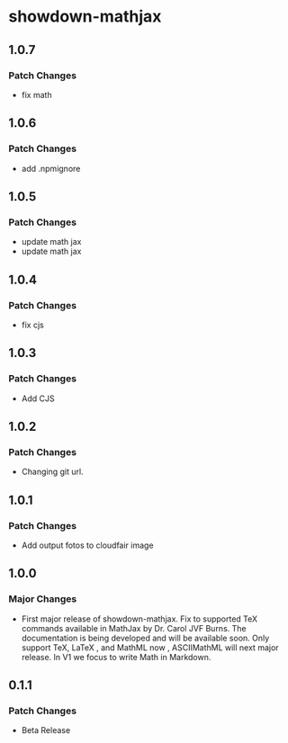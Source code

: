# showdown-mathjax

## 1.0.7

### Patch Changes

- fix math

## 1.0.6

### Patch Changes

- add .npmignore

## 1.0.5

### Patch Changes

- update math jax
- update math jax

## 1.0.4

### Patch Changes

- fix cjs

## 1.0.3

### Patch Changes

- Add CJS

## 1.0.2

### Patch Changes

- Changing git url.

## 1.0.1

### Patch Changes

- Add output fotos to cloudfair image

## 1.0.0

### Major Changes

- First major release of showdown-mathjax. Fix to supported TeX commands available in MathJax by Dr. Carol JVF Burns. The documentation is being developed and will be available soon. Only support TeX, LaTeX , and MathML now , ASCIIMathML will next major release. In V1 we focus to write Math in Markdown.

## 0.1.1

### Patch Changes

- Beta Release
